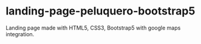 # landing-page-peluquero-bootstrap5
Landing page made with HTML5, CSS3, Bootstrap5 with google maps integration.
